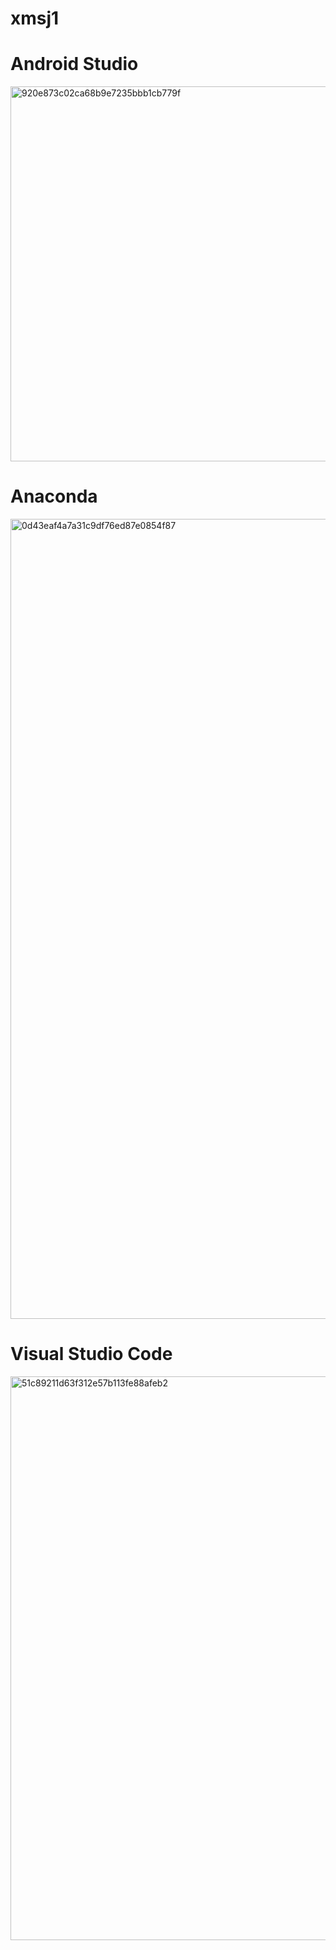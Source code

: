 # xmsj1
# Android Studio
<img width="600" alt="920e873c02ca68b9e7235bbb1cb779f" src="https://github.com/user-attachments/assets/167fdd84-8437-42f9-acc8-a94ac9389742" />

# Anaconda
<img width="1280" alt="0d43eaf4a7a31c9df76ed87e0854f87" src="https://github.com/user-attachments/assets/57f5f34a-9a7c-4171-b2ab-49b50c213f66" />

# Visual Studio Code
<img width="902" alt="51c89211d63f312e57b113fe88afeb2" src="https://github.com/user-attachments/assets/b8502c16-5bfe-4444-9999-49212e50feaf" />
